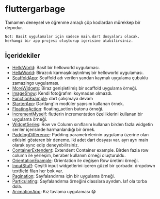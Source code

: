 # fluttergarbage
Tamamen deneysel ve öğrenme amaçlı çöp kodlardan mürekkep bir depodur.

```
Not: Basit uygulamalar için sadece main.dart dosyaları olacak. herhangi bir app projesi oluşturup içerisine atabilirsiniz.
```

İçeridekiler
------------

* [HelloWorld](https://github.com/Zaryob/FlutterGarbage/tree/master/hello_world): Basit bir helloworld uygulaması.
* [HellaWorld](https://github.com/Zaryob/FlutterGarbage/tree/master/hella_world): Birazcık karmaşıklaştırılmış bir helloworld uygulaması.
* [ScaffoldApp](https://github.com/Zaryob/FlutterGarbage/tree/master/scaffold_app): Scaffold adı verilen yandan kaymalı uygulama çubuklu zamazingo uygulaması.
* [MoreWidgets](https://github.com/Zaryob/FlutterGarbage/tree/master/more_widgets): Biraz genişletilmiş bir scaffold uygulama örneği.
* [ImageShow](https://github.com/Zaryob/FlutterGarbage/tree/master/image_show): Kendi fotoğrafımı koymadan olmazdı.
* [FunctionExample](https://github.com/Zaryob/FlutterGarbage/tree/master/function_example): dart çalışmaya devam
* [StarterApp](https://github.com/Zaryob/FlutterGarbage/tree/master/starter_app): Dartlang'ın modüler yapısını kullanan örnek.
* [FloatingAction](https://github.com/Zaryob/FlutterGarbage/tree/master/floating_action): floating_action butonu örneği.
* [IncrementMyself](https://github.com/Zaryob/FlutterGarbage/tree/master/increment_myself): flutterin incrementation özelliklerini kullanan bir uygulama örneği.
* [WidgetSeries](https://github.com/Zaryob/FlutterGarbage/tree/master/widget_series): Row ve Column sınıflarını kullanan birden fazla widgetin seriler içerisinde harmanlandığı bir örnek.
* [PaddingDifference](https://github.com/Zaryob/FlutterGarbage/tree/master/padding_difference): Padding parametrelerinin uygulama üzerine olan etkisini gösteren bir deneme. iki adet dart dosyası var. ayrı ayrı main olarak sync edip deneyebilirsiniz.
* [ContainerExtendent](https://github.com/Zaryob/FlutterGarbage/tree/master/container_extendent): Extendent Container example. Birden fazla row column ile yerleşim, beraber kullanım örneği oluşturuldu.
* [OrientationExample](https://github.com/Zaryob/FlutterGarbage/tree/master/orientation_example): Orientation ile değişen Row üretimi örneği.
* [InputStuff](https://github.com/Zaryob/FlutterGarbage/tree/master/input_stuff): Çeşitli input widgetlerini içeren güzel bir çorbadır. dropdown textfield filan her bok var.
* [Pagination](https://github.com/Zaryob/FlutterGarbage/tree/master/pagination): Sayfalandırma için bir uygulama örneği.
* [Particulating](https://github.com/Zaryob/FlutterGarbage/tree/master/particulating): Sayfalandırma örneğini classlara ayırdım. laf ola torba dola.
* [AnimationApp](https://github.com/Zaryob/FlutterGarbage/tree/master/animation_app): Kız tavlama uygulaması :joy:
